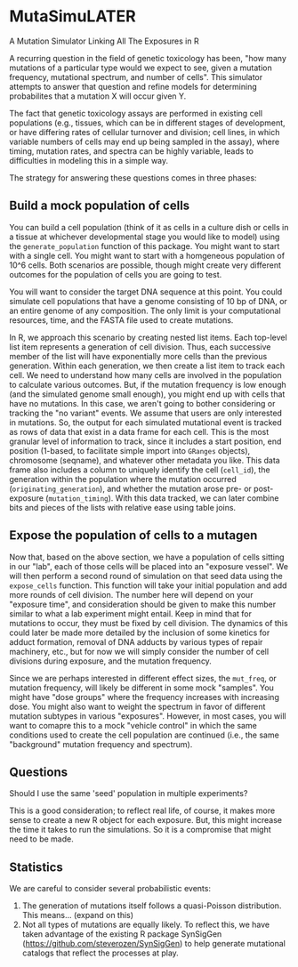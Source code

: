 # MutaSimuLATER

A Mutation Simulator Linking All The Exposures in R

A recurring question in the field of genetic toxicology has been, "how many mutations of a particular type would we expect to see, given a mutation frequency, mutational spectrum, and number of cells". This simulator attempts to answer that question and refine models for determining probabilites that a mutation X will occur given Y.

The fact that genetic toxicology assays are performed in existing cell populations (e.g., tissues, which can be in different stages of development, or have differing rates of cellular turnover and division; cell lines, in which variable numbers of cells may end up being sampled in the assay), where timing, mutation rates, and spectra can be highly variable, leads to difficulties in modeling this in a simple way.

The strategy for answering these questions comes in three phases:

## Build a mock population of cells

You can build a cell population (think of it as cells in a culture dish or cells in a tissue at whichever developmental stage you would like to model) using the `generate_population` function of this package. You might want to start with a single cell. You might want to start with a homgeneous population of 10^6 cells. Both scenarios are possible, though might create very different outcomes for the population of cells you are going to test.

You will want to consider the target DNA sequence at this point. You could simulate cell populations that have a genome consisting of 10 bp of DNA, or an entire genome of any composition. The only limit is your computational resources, time, and the FASTA file used to create mutations.

In R, we approach this scenario by creating nested list items. Each top-level list item represents a generation of cell division. Thus, each successive member of the list will have exponentially more cells than the previous generation. Within each generation, we then create a list item to track each cell. We need to understand how many cells are involved in the population to calculate various outcomes. But, if the mutation frequency is low enough (and the simulated genome small enough), you might end up with cells that have no mutations. In this case, we aren't going to bother considering or tracking the "no variant" events. We assume that users are only interested in mutations. So, the output for each simulated mutational event is tracked as rows of data that exist in a data frame for each cell. This is the most granular level of information to track, since it includes a start position, end position (1-based, to facilitate simple import into `GRanges` objects), chromosome (seqname), and whatever other metadata you like. This data frame also includes a column to uniquely identify the cell (`cell_id`), the generation within the population where the mutation occurred (`originating_generation`), and whether the mutation arose pre- or post-exposure (`mutation_timing`). With this data tracked, we can later combine bits and pieces of the lists with relative ease using table joins.


## Expose the population of cells to a mutagen

Now that, based on the above section, we have a population of cells sitting in our "lab", each of those cells will be placed into an "exposure vessel". We will then perform a second round of simulation on that seed data using the `expose_cells` function. This function will take your initial population and add more rounds of cell division. The number here will depend on your "exposure time", and consideration should be given to make this number similar to what a lab experiment might entail.  Keep in mind that for mutations to occur, they must be fixed by cell division. The dynamics of this could later be made more detailed by the inclusion of some kinetics for adduct formation, removal of DNA adducts by various types of repair machinery, etc., but for now we will simply consider the number of cell divisions during exposure, and the mutation frequency.

Since we are perhaps interested in different effect sizes, the `mut_freq`, or mutation frequency, will likely be different in some mock "samples". You might have "dose groups" where the frequency increases with increasing dose. You might also want to weight the spectrum in favor of different mutation subtypes in various "exposures". However, in most cases, you will want to comapre this to a mock "vehicle control" in which the same conditions used to create the cell population are continued (i.e., the same "background" mutation frequency and spectrum).


## Questions

Should I use the same 'seed' population in multiple experiments?

This is a good consideration; to reflect real life, of course, it makes more sense to create a new R object for each exposure. But, this might increase the time it takes to run the simulations. So it is a compromise that might need to be made.

## Statistics

We are careful to consider several probabilistic events:

1) The generation of mutations itself follows a quasi-Poisson distribution. This means... (expand on this)
2) Not all types of mutations are equally likely. To reflect this, we have taken advantage of the existing R package SynSigGen (https://github.com/steverozen/SynSigGen) to help generate mutational catalogs that reflect the processes at play.
